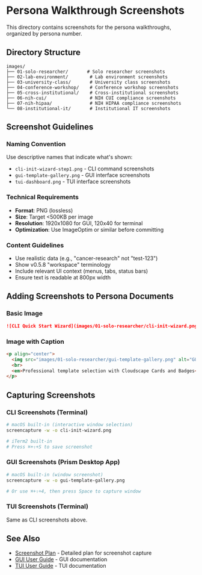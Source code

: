 # Persona Walkthrough Screenshots

This directory contains screenshots for the persona walkthroughs, organized by persona number.

## Directory Structure

```
images/
├── 01-solo-researcher/       # Solo researcher screenshots
├── 02-lab-environment/        # Lab environment screenshots
├── 03-university-class/       # University class screenshots
├── 04-conference-workshop/    # Conference workshop screenshots
├── 05-cross-institutional/    # Cross-institutional screenshots
├── 06-nih-cui/                # NIH CUI compliance screenshots
├── 07-nih-hipaa/              # NIH HIPAA compliance screenshots
└── 08-institutional-it/       # Institutional IT screenshots
```

## Screenshot Guidelines

### Naming Convention
Use descriptive names that indicate what's shown:
- `cli-init-wizard-step1.png` - CLI command screenshots
- `gui-template-gallery.png` - GUI interface screenshots
- `tui-dashboard.png` - TUI interface screenshots

### Technical Requirements
- **Format**: PNG (lossless)
- **Size**: Target <500KB per image
- **Resolution**: 1920x1080 for GUI, 120x40 for terminal
- **Optimization**: Use ImageOptim or similar before committing

### Content Guidelines
- Use realistic data (e.g., "cancer-research" not "test-123")
- Show v0.5.8 "workspace" terminology
- Include relevant UI context (menus, tabs, status bars)
- Ensure text is readable at 800px width

## Adding Screenshots to Persona Documents

### Basic Image
```markdown
![CLI Quick Start Wizard](images/01-solo-researcher/cli-init-wizard.png)
```

### Image with Caption
```markdown
<p align="center">
  <img src="images/01-solo-researcher/gui-template-gallery.png" alt="GUI Template Gallery" width="800">
  <br>
  <em>Professional template selection with Cloudscape Cards and Badges</em>
</p>
```

## Capturing Screenshots

### CLI Screenshots (Terminal)
```bash
# macOS built-in (interactive window selection)
screencapture -w -o cli-init-wizard.png

# iTerm2 built-in
# Press ⌘+⇧+S to save screenshot
```

### GUI Screenshots (Prism Desktop App)
```bash
# macOS built-in (window screenshot)
screencapture -w -o gui-template-gallery.png

# Or use ⌘+⇧+4, then press Space to capture window
```

### TUI Screenshots (Terminal)
Same as CLI screenshots above.

## See Also
- [Screenshot Plan](../SCREENSHOT_PLAN.md) - Detailed plan for screenshot capture
- [GUI User Guide](../../user-guides/GUI_USER_GUIDE.md) - GUI documentation
- [TUI User Guide](../../user-guides/TUI_USER_GUIDE.md) - TUI documentation
